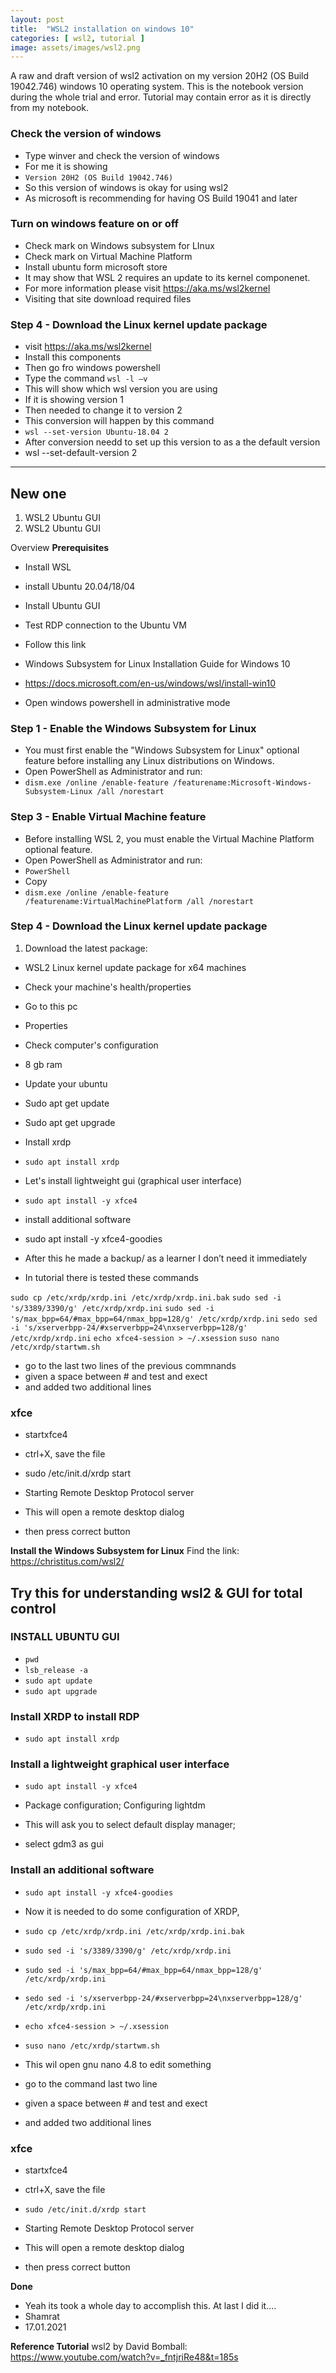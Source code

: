 ```yaml
---
layout: post
title:  "WSL2 installation on windows 10"
categories: [ wsl2, tutorial ]
image: assets/images/wsl2.png
---
```

A raw and draft version of wsl2 activation on my version 20H2 (OS Build 19042.746) windows 10 operating system. This is the notebook version during the whole trial and error. Tutorial may contain error as it is directly from my notebook.

### Check the version of windows
- Type winver and check the version of windows 
- For me it is showing 
- `Version 20H2 (OS Build 19042.746)`
- So this version of windows is okay for using wsl2 
- As microsoft is recommending for having OS Build 19041 and later

### Turn on windows feature on or off
- Check mark on Windows subsystem for LInux
- Check mark on Virtual Machine Platform
- Install ubuntu form microsoft store
- It may show that WSL 2 requires an update to its kernel componenet. 
- For more information please visit https://aka.ms/wsl2kernel
- Visiting that site download required files

### Step 4 - Download the Linux kernel update package
- visit https://aka.ms/wsl2kernel
- Install this components
- Then go fro windows powershell
- Type the command `wsl -l –v`
- This will show which wsl version you are using
- If it is showing version 1
- Then needed to change it to version 2
- This conversion will happen by this command 
- `wsl --set-version Ubuntu-18.04 2`
- After conversion needd to set up this version to as a the default version
- wsl --set-default-version 2

-----------------------------------------------------------------------------------------------------
## New one
1. WSL2 Ubuntu GUI
2. WSL2 Ubuntu GUI

Overview 
**Prerequisites**
- Install WSL 
- install Ubuntu 20.04/18/04
- Install Ubuntu GUI
- Test RDP connection to the Ubuntu VM


- Follow this link
- Windows Subsystem for Linux Installation Guide for Windows 10
- https://docs.microsoft.com/en-us/windows/wsl/install-win10
- Open windows powershell in administrative mode

### Step 1 - Enable the Windows Subsystem for Linux 
- You must first enable the "Windows Subsystem for Linux" optional feature before installing any Linux distributions on Windows. 
- Open PowerShell as Administrator and run: 
- `dism.exe /online /enable-feature /featurename:Microsoft-Windows-Subsystem-Linux /all /norestart`

### Step 3 - Enable Virtual Machine feature
- Before installing WSL 2, you must enable the Virtual Machine Platform optional feature.
- Open PowerShell as Administrator and run:
- `PowerShell`
- Copy
- `dism.exe /online /enable-feature /featurename:VirtualMachinePlatform /all /norestart`

### Step 4 - Download the Linux kernel update package
1. Download the latest package:
- WSL2 Linux kernel update package for x64 machines

- Check your machine's health/properties
- Go to this pc
- Properties 
- Check computer's configuration
- 8 gb ram

- Update your ubuntu
- Sudo apt get update
- Sudo apt get upgrade

- Install xrdp
- `sudo apt install xrdp`

- Let's install lightweight gui (graphical user interface)
- `sudo apt install -y xfce4`

- install additional software
- sudo apt install -y xfce4-goodies

- After this he made a backup/ as a learner I don’t need it immediately


- In tutorial there is tested these commands

`sudo cp /etc/xrdp/xrdp.ini /etc/xrdp/xrdp.ini.bak`
`sudo sed -i 's/3389/3390/g' /etc/xrdp/xrdp.ini`
`sudo sed -i 's/max_bpp=64/#max_bpp=64/nmax_bpp=128/g' /etc/xrdp/xrdp.ini`
`sedo sed -i 's/xserverbpp-24/#xserverbpp=24\nxserverbpp=128/g' /etc/xrdp/xrdp.ini`
`echo xfce4-session > ~/.xsession`
`suso nano /etc/xrdp/startwm.sh`


- go to the last two lines of the previous commnands
- given a space between # and test and exect
- and added two additional lines
### xfce
- startxfce4
- ctrl+X, save the file 

- sudo /etc/init.d/xrdp start
- Starting Remote Desktop Protocol server
- This will open a remote desktop dialog
- then press correct button


**Install the Windows Subsystem for Linux**
Find the link: https://christitus.com/wsl2/


## Try this for understanding wsl2 & GUI for total control

### INSTALL UBUNTU GUI
- `pwd`
- `lsb_release -a`
- `sudo apt update`
- `sudo apt upgrade`

### Install XRDP to install RDP
- `sudo apt install xrdp`

### Install a lightweight graphical user interface
- `sudo apt install -y xfce4`

- Package configuration; Configuring lightdm
- This will ask you to select default display manager;
 - select gdm3 as gui

### Install an additional software
- `sudo apt install -y xfce4-goodies`

- Now it is needed to do some configuration of XRDP,
- `sudo cp /etc/xrdp/xrdp.ini /etc/xrdp/xrdp.ini.bak`
- `sudo sed -i 's/3389/3390/g' /etc/xrdp/xrdp.ini`

- `sudo sed -i 's/max_bpp=64/#max_bpp=64/nmax_bpp=128/g' /etc/xrdp/xrdp.ini`
- `sedo sed -i 's/xserverbpp-24/#xserverbpp=24\nxserverbpp=128/g' /etc/xrdp/xrdp.ini`

- `echo xfce4-session > ~/.xsession`
- `suso nano /etc/xrdp/startwm.sh`



- This wil open gnu nano 4.8 to edit something
- go to the command last two line
- given a space between # and test and exect
- and added two additional lines

### xfce
- startxfce4
- ctrl+X, save the file 

- `sudo /etc/init.d/xrdp start`
- Starting Remote Desktop Protocol server

- This will open a remote desktop dialog
- then press correct button


**Done**
- Yeah its took a whole day to accomplish this. At last I did it....
- Shamrat 
- 17.01.2021


**Reference Tutorial**
wsl2 by David Bomball: https://www.youtube.com/watch?v=_fntjriRe48&t=185s
